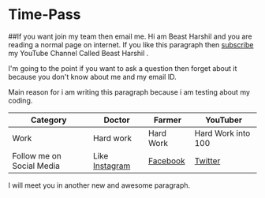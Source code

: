# Time-Pass
##If you want join my team then email me. 
Hi am Beast Harshil and you are reading a normal page on internet. 
If you like this paragraph then [subscribe](https://www.youtube.com/channel/UCwpA5YErfZiy43vC9REz9xg) my YouTube Channel Called Beast Harshil .

I'm going to the point if you want to ask a question then forget about it because you don't know about me and my email ID. 

Main reason for i am writing this paragraph because i am testing about my coding. 

|Category|Doctor|Farmer|YouTuber|
| --- | --- | --- | --- |
|Work|Hard work |Hard Work |Hard Work into 100|
 Follow me on Social Media | Like [Instagram](https://www.instagram.com/harshil8718/) | [Facebook](https://m.facebook.com/beastharshil/?ref=bookmarks) | [Twitter](https://mobile.twitter.com/Sureshb97096173?s=09) |
I will meet you in another new and awesome paragraph. 
